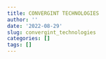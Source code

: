 ```yaml
---
title: CONVERGINT TECHNOLOGIES
author: ''
date: '2022-08-29'
slug: convergint_technologies
categories: []
tags: []
---
```

